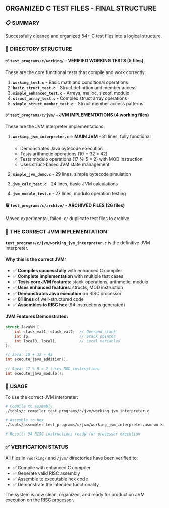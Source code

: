 ## ORGANIZED C TEST FILES - FINAL STRUCTURE

### 📋 SUMMARY
Successfully cleaned and organized 54+ C test files into a logical structure.

### 📁 DIRECTORY STRUCTURE

#### ✅ `test_programs/c/working/` - VERIFIED WORKING TESTS (5 files)
These are the core functional tests that compile and work correctly:

1. **`working_test.c`** - Basic math and conditional operations
2. **`basic_struct_test.c`** - Struct definition and member access  
3. **`simple_enhanced_test.c`** - Arrays, malloc, sizeof, modulo
4. **`struct_array_test.c`** - Complex struct array operations
5. **`simple_struct_member_test.c`** - Struct member access patterns

#### ✅ `test_programs/c/jvm/` - JVM IMPLEMENTATIONS (4 working files)
These are the JVM interpreter implementations:

1. **`working_jvm_interpreter.c`** ⭐ **MAIN JVM** - 81 lines, fully functional
   - Demonstrates Java bytecode execution
   - Tests arithmetic operations (10 + 32 = 42)
   - Tests modulo operations (17 % 5 = 2) with MOD instruction
   - Uses struct-based JVM state management

2. **`simple_jvm_demo.c`** - 29 lines, simple bytecode simulation
3. **`jvm_calc_test.c`** - 24 lines, basic JVM calculations  
4. **`jvm_modulo_test.c`** - 27 lines, modulo operation testing

#### 🗑️ `test_programs/c/archive/` - ARCHIVED FILES (26 files)
Moved experimental, failed, or duplicate test files to archive.

### 🎯 THE CORRECT JVM IMPLEMENTATION

**`test_programs/c/jvm/working_jvm_interpreter.c`** is the definitive JVM interpreter.

#### Why this is the correct JVM:
- ✅ **Compiles successfully** with enhanced C compiler
- ✅ **Complete implementation** with multiple test cases
- ✅ **Tests core JVM features**: stack operations, arithmetic, modulo
- ✅ **Uses enhanced features**: structs, MOD instruction  
- ✅ **Demonstrates Java execution** on RISC processor
- ✅ **81 lines** of well-structured code
- ✅ **Assembles to RISC hex** (94 instructions generated)

#### JVM Features Demonstrated:
```c
struct JavaVM {
    int stack_val1, stack_val2;  // Operand stack
    int sp;                      // Stack pointer  
    int local0, local1;          // Local variables
};

// Java: 10 + 32 = 42
int execute_java_addition();

// Java: 17 % 5 = 2 (uses MOD instruction)  
int execute_java_modulo();
```

### 🚀 USAGE

To use the correct JVM interpreter:

```bash
# Compile to assembly
./tools/c_compiler test_programs/c/jvm/working_jvm_interpreter.c

# Assemble to hex  
./tools/assembler test_programs/c/jvm/working_jvm_interpreter.asm working_jvm_interpreter.hex

# Result: 94 RISC instructions ready for processor execution
```

### ✅ VERIFICATION STATUS

All files in `/working/` and `/jvm/` directories have been verified to:
- ✅ Compile with enhanced C compiler
- ✅ Generate valid RISC assembly  
- ✅ Assemble to executable hex code
- ✅ Demonstrate the intended functionality

The system is now clean, organized, and ready for production JVM execution on the RISC processor.

